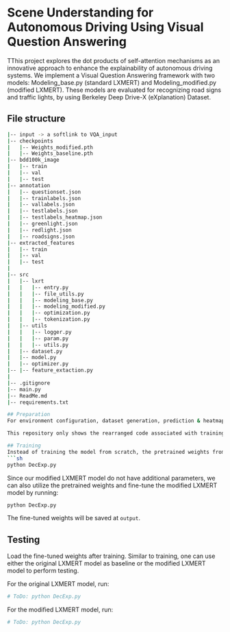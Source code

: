# Scene Understanding for Autonomous Driving Using Visual Question Answering

TThis project explores the dot products of self-attention mechanisms as an innovative approach to enhance the explainability of autonomous driving systems. We implement a Visual Question Answering framework with two models: Modeling_base.py (standard LXMERT) and Modeling_modified.py (modified LXMERT). These models are evaluated for recognizing road signs and traffic lights, by using Berkeley Deep Drive-X (eXplanation) Dataset.

<!-- ToDo in general:
1. use black to format the codes
2. complete the readme with the template: https://github.com/equinor/data-science-template/blob/master/README.md
3. add the paper information and the architecture into the readme. ref: https://github.com/SHI-Labs/OneFormer
-->

## File structure
```sh
|-- input -> a softlink to VQA_input
|-- checkpoints
|   |-- Weights_modified.pth
|   |-- Weights_baseline.pth
|-- bdd100k_image
|   |-- train
|   |-- val
|   |-- test
|-- annotation
|   |-- questionset.json
|   |-- trainlabels.json
|   |-- vallabels.json
|   |-- testlabels.json
|   |-- testlabels_heatmap.json
|   |-- greenlight.json
|   |-- redlight.json
|   |-- roadsigns.json
|-- extracted_features
|   |-- train
|   |-- val
|   |-- test
|
|-- src
|   |-- lxrt
|   |   |-- entry.py
|   |   |-- file_utils.py
|   |   |-- modeling_base.py
|   |   |-- modeling_modified.py
|   |   |-- optimization.py
|   |   |-- tokenization.py
|   |-- utils
|   |   |-- logger.py
|   |   |-- param.py
|   |   |-- utils.py
|   |-- dataset.py
|   |-- model.py
|   |-- optimizer.py
|-- |-- feature_extaction.py
|
|-- .gitignore
|-- main.py
|-- ReadMe.md
|-- requirements.txt

## Preparation
For environment configuration, dataset generation, prediction & heatmap visualization, please follow: [ToDo]

This repository only shows the rearranged code associated with training and testing process. 

## Training
Instead of training the model from scratch, the pretrained weights from LXMERT model are used. To fine-tune the LXMERT model using Berkeley Deep Drive-X (eXplanation) Dataset as baseline, run:
```sh
python DecExp.py
```

Since our modified LXMERT model do not have additional parameters, we can also utilize the pretrained weights and fine-tune the modified LXMERT model by running:
```sh
python DecExp.py
```

The fine-tuned weights will be saved at `output`.

## Testing
Load the fine-tuned weights after training. Similar to training, one can use either the original LXMERT model as baseline or the modified LXMERT model to perform testing.

For the original LXMERT model, run:
```sh
# ToDo: python DecExp.py
```

For the modified LXMERT model, run:
```sh
# ToDo: python DecExp.py
```